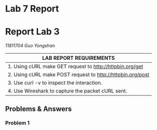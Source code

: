 # Lab 7 Report

# Report Lab 3

*11811704 Guo Yongshan*

| LAB REPORT REQUIREMENTS                                    |
| ---------------------------------------------------------- |
| 1. Using cURL make GET request to http://httpbin.org/get   |
| 2. Using cURL make POST request to http://httpbin.org/post |
| 3. Use curl -v to inspect the interaction.                 |
| 4. Use Wireshark to capture the packet cURL sent.          |

## Problems & Answers

### Problem 1